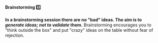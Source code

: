 <link rel="stylesheet" href="{{baseUrl}}/css/textbook.css">

<div class="website-content">

<div id="title">

#### Brainstorming :one:

</div>

<div id="body">

<tip-box type="definition">
<include src="../../common/definitions.md#def-brainstorming" />
</tip-box>

**In a brainstorming session there are no "bad" ideas. The aim is to _generate ideas; not to validate_ them.** Brainstorming encourages you to "think outside the box" and put "crazy" ideas on the table without fear of rejection.

</div>

<div id="extras">

<include src="exercises.md" />

<div>

</div>
